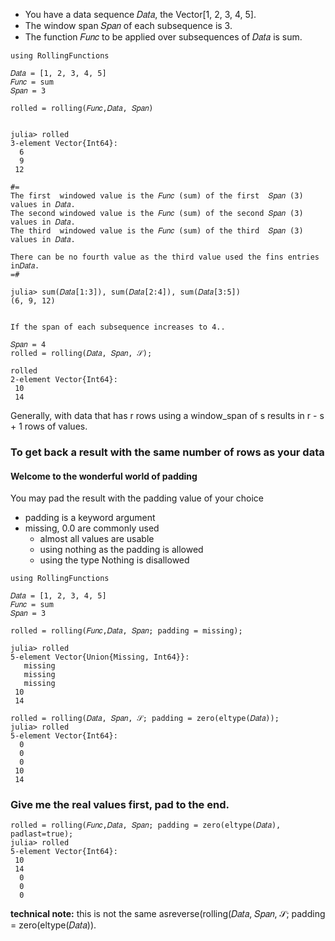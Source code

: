 
- You have a data sequence 𝐷𝑎𝑡𝑎, the Vector[1, 2, 3, 4, 5].
- The window span 𝑆𝑝𝑎𝑛 of each subsequence is 3.
- The function 𝐹𝑢𝑛𝑐 to be applied over subsequences of 𝐷𝑎𝑡𝑎 is sum.

```
using RollingFunctions

𝐷𝑎𝑡𝑎 = [1, 2, 3, 4, 5]
𝐹𝑢𝑛𝑐 = sum
𝑆𝑝𝑎𝑛 = 3

rolled = rolling(𝐹𝑢𝑛𝑐,𝐷𝑎𝑡𝑎, 𝑆𝑝𝑎𝑛)


julia> rolled
3-element Vector{Int64}:
  6
  9
 12

#=
The first  windowed value is the 𝐹𝑢𝑛𝑐 (sum) of the first  𝑆𝑝𝑎𝑛 (3) values in 𝐷𝑎𝑡𝑎.
The second windowed value is the 𝐹𝑢𝑛𝑐 (sum) of the second 𝑆𝑝𝑎𝑛 (3) values in 𝐷𝑎𝑡𝑎.
The third  windowed value is the 𝐹𝑢𝑛𝑐 (sum) of the third  𝑆𝑝𝑎𝑛 (3) values in 𝐷𝑎𝑡𝑎.

There can be no fourth value as the third value used the fins entries in𝐷𝑎𝑡𝑎.
=#

julia> sum(𝐷𝑎𝑡𝑎[1:3]), sum(𝐷𝑎𝑡𝑎[2:4]), sum(𝐷𝑎𝑡𝑎[3:5])
(6, 9, 12)


If the span of each subsequence increases to 4..

𝑆𝑝𝑎𝑛 = 4
rolled = rolling(𝐷𝑎𝑡𝑎, 𝑆𝑝𝑎𝑛, 𝒮);

rolled
2-element Vector{Int64}:
 10
 14
```

Generally, with data that has r rows using a window_span of s results in r - s + 1 rows of values.


### To get back a result with the same number of rows as your data

#### Welcome to the wonderful world of padding

You may pad the result with the padding value of your choice
- padding is a keyword argument
- missing, 0.0 are commonly used
  - almost all values are usable
  - using nothing as the padding is allowed
  - using the type Nothing is disallowed

```
using RollingFunctions

𝐷𝑎𝑡𝑎 = [1, 2, 3, 4, 5]
𝐹𝑢𝑛𝑐 = sum
𝑆𝑝𝑎𝑛 = 3

rolled = rolling(𝐹𝑢𝑛𝑐,𝐷𝑎𝑡𝑎, 𝑆𝑝𝑎𝑛; padding = missing);

julia> rolled
5-element Vector{Union{Missing, Int64}}:
   missing
   missing
   missing
 10
 14
 
rolled = rolling(𝐷𝑎𝑡𝑎, 𝑆𝑝𝑎𝑛, 𝒮; padding = zero(eltype(𝐷𝑎𝑡𝑎));
julia> rolled
5-element Vector{Int64}:
  0
  0
  0
 10
 14
```

### Give me the real values first, pad to the end.

```
rolled = rolling(𝐹𝑢𝑛𝑐,𝐷𝑎𝑡𝑎, 𝑆𝑝𝑎𝑛; padding = zero(eltype(𝐷𝑎𝑡𝑎), padlast=true);
julia> rolled
5-element Vector{Int64}:
 10
 14
  0
  0
  0
```

**technical note:** this is not the same asreverse(rolling(𝐷𝑎𝑡𝑎, 𝑆𝑝𝑎𝑛, 𝒮; padding = zero(eltype(𝐷𝑎𝑡𝑎)).


